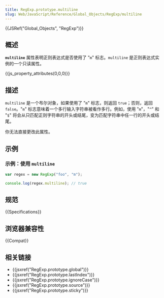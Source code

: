 ```yaml
---
title: RegExp.prototype.multiline
slug: Web/JavaScript/Reference/Global_Objects/RegExp/multiline
---
```


{{JSRef("Global_Objects", "RegExp")}}

## 概述

**`multiline`** 属性表明正则表达式是否使用了 "`m`" 标志。`multiline` 是正则表达式实例的一个只读属性。

{{js_property_attributes(0,0,0)}}

## 描述

`multiline` 是一个布尔对象，如果使用了 "`m`" 标志，则返回 `true`；否则，返回 `false`。"`m`" 标志意味着一个多行输入字符串被看作多行。例如，使用 "`m`"，"`^`" 和 "`$`" 将会从只匹配正则字符串的开头或结尾，变为匹配字符串中任一行的开头或结尾。

你无法直接更改此属性。

## 示例

### 示例：使用 `multiline`

```js
var regex = new RegExp("foo", "m");

console.log(regex.multiline); // true
```

## 规范

{{Specifications}}

## 浏览器兼容性

{{Compat}}

## 相关链接

- {{jsxref("RegExp.prototype.global")}}
- {{jsxref("RegExp.prototype.lastIndex")}}
- {{jsxref("RegExp.prototype.ignoreCase")}}
- {{jsxref("RegExp.prototype.source")}}
- {{jsxref("RegExp.prototype.sticky")}}
